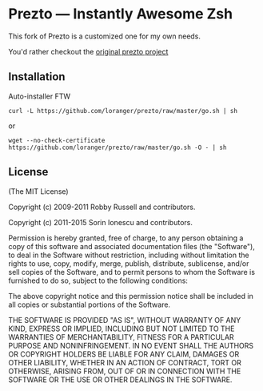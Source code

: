 Prezto — Instantly Awesome Zsh
==============================

This fork of Prezto is a customized one for my own needs.

You'd rather checkout the [original prezto project](https://github.com/sorin-ionescu/prezto)

Installation
------------

Auto-installer FTW

	curl -L https://github.com/loranger/prezto/raw/master/go.sh | sh
or

	wget --no-check-certificate https://github.com/loranger/prezto/raw/master/go.sh -O - | sh

License
-------

(The MIT License)

Copyright (c) 2009-2011 Robby Russell and contributors.

Copyright (c) 2011-2015 Sorin Ionescu and contributors.

Permission is hereby granted, free of charge, to any person obtaining a copy of
this software and associated documentation files (the "Software"), to deal in
the Software without restriction, including without limitation the rights to
use, copy, modify, merge, publish, distribute, sublicense, and/or sell copies
of the Software, and to permit persons to whom the Software is furnished to do
so, subject to the following conditions:

The above copyright notice and this permission notice shall be included in all
copies or substantial portions of the Software.

THE SOFTWARE IS PROVIDED "AS IS", WITHOUT WARRANTY OF ANY KIND, EXPRESS OR
IMPLIED, INCLUDING BUT NOT LIMITED TO THE WARRANTIES OF MERCHANTABILITY,
FITNESS FOR A PARTICULAR PURPOSE AND NONINFRINGEMENT. IN NO EVENT SHALL THE
AUTHORS OR COPYRIGHT HOLDERS BE LIABLE FOR ANY CLAIM, DAMAGES OR OTHER
LIABILITY, WHETHER IN AN ACTION OF CONTRACT, TORT OR OTHERWISE, ARISING FROM,
OUT OF OR IN CONNECTION WITH THE SOFTWARE OR THE USE OR OTHER DEALINGS IN THE
SOFTWARE.
